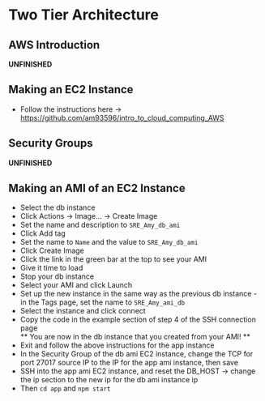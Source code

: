 # Two Tier Architecture
## AWS Introduction
**UNFINISHED**

## Making an EC2 Instance
- Follow the instructions here -> https://github.com/am93596/intro_to_cloud_computing_AWS

## Security Groups
**UNFINISHED**

## Making an AMI of an EC2 Instance
- Select the db instance
- Click Actions -> Image... -> Create Image
- Set the name and description to `SRE_Amy_db_ami`
- Click Add tag
- Set the name to `Name` and the value to `SRE_Amy_db_ami`
- Click Create Image
- Click the link in the green bar at the top to see your AMI
- Give it time to load
- Stop your db instance
- Select your AMI and click Launch
- Set up the new instance in the same way as the previous db instance - in the Tags page, set the name to `SRE_Amy_ami_db`
- Select the instance and click connect
- Copy the code in the example section of step 4 of the SSH connection page  
** You are now in the db instance that you created from your AMI! **  
- Exit and follow the above instructions for the app instance
- In the Security Group of the db ami EC2 instance, change the TCP for port 27017 source IP to the IP for the app ami instance, then save
- SSH into the app ami EC2 instance, and reset the DB_HOST -> change the ip section to the new ip for the db ami instance ip
- Then `cd app` and `npm start`
